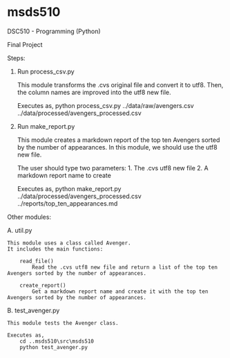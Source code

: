 # msds510

DSC510 - Programming (Python)

Final Project


Steps:

1. Run process_csv.py

    This module transforms the .cvs original file and convert it to utf8.
    Then, the column names are improved into the utf8 new file.

    Executes as,
        python process_csv.py ../data/raw/avengers.csv ../data/processed/avengers_processed.csv


2. Run make_report.py

    This module creates a markdown report of the top ten Avengers sorted by the number of appearances.
    In this module, we should use the utf8 new file.

    The user should type two parameters:
        1. The .cvs utf8 new file
        2. A markdown report name to create

    Executes as,
        python make_report.py ../data/processed/avengers_processed.csv ../reports/top_ten_appearances.md


Other modules:

A. util.py

    This module uses a class called Avenger.
    It includes the main functions:

        read_file()
            Read the .cvs utf8 new file and return a list of the top ten Avengers sorted by the number of appearances.

        create_report()
            Get a markdown report name and create it with the top ten Avengers sorted by the number of appearances.

B. test_avenger.py

    This module tests the Avenger class.

    Executes as,
        cd ..msds510\src\msds510
        python test_avenger.py
